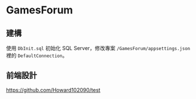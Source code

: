 # GamesForum

## 建構
使用 `DbInit.sql` 初始化 SQL Server，修改專案 `/GamesForum/appsettings.json` 裡的 `DefaultConnection`。

## 前端設計
https://github.com/Howard102090/test